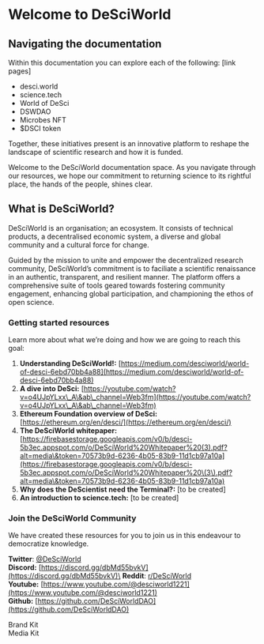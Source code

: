 # Welcome to DeSciWorld

## Navigating the documentation

Within this documentation you can explore each of the following: \[link pages]

* desci.world
* science.tech
* World of DeSci
* DSWDAO
* Microbes NFT
* $DSCI token

Together, these initiatives present is an innovative platform to reshape the landscape of scientific research and how it is funded.&#x20;

Welcome to the DeSciWorld documentation space. As you navigate through our resources, we hope our commitment to returning science to its rightful place, the hands of the people, shines clear.

## What is DeSciWorld?&#x20;

DeSciWorld is an organisation; an ecosystem. It consists of technical products, a decentralised economic system, a diverse and global community and a cultural force for change.&#x20;

Guided by the mission to unite and empower the decentralized research community, DeSciWorld’s commitment is to faciliate a scientific renaissance in an authentic, transparent, and resilient manner. The platform offers a comprehensive suite of tools geared towards fostering community engagement, enhancing global participation, and championing the ethos of open science.

### Getting started resources

Learn more about what we’re doing and how we are going to reach this goal:&#x20;

1. **Understanding DeSciWorld!:** [https://medium.com/desciworld/world-of-desci-6ebd70bb4a88](https://medium.com/desciworld/world-of-desci-6ebd70bb4a88)
2. **A dive into DeSci:** [https://youtube.com/watch?v=o4UJpYLxx\_A\&ab\_channel=Web3fm](https://youtube.com/watch?v=o4UJpYLxx\_A\&ab\_channel=Web3fm)
3. **Ethereum Foundation overview of DeSci:** [https://ethereum.org/en/desci/](https://ethereum.org/en/desci/)
4. **The DeSciWorld whitepaper:** [https://firebasestorage.googleapis.com/v0/b/desci-5b3ec.appspot.com/o/DeSciWorld%20Whitepaper%20(3).pdf?alt=media\&token=70573b9d-6236-4b05-83b9-11d1cb97a10a](https://firebasestorage.googleapis.com/v0/b/desci-5b3ec.appspot.com/o/DeSciWorld%20Whitepaper%20\(3\).pdf?alt=media\&token=70573b9d-6236-4b05-83b9-11d1cb97a10a)
5. **Why does the DeScientist need the Terminal?:** \[to be created]
6. **An introduction to science.tech:** \[to be created]

### Join the DeSciWorld Community&#x20;

We have created these resources for you to join us in this endeavour to democratize knowledge.

**Twitter**: [@DeSciWorld](https://twitter.com/DeSciWorld)\
**Discord:** [https://discord.gg/dbMd55bvkV](https://discord.gg/dbMd55bvkV)\
**Reddit**: [r/DeSciWorld](https://www.reddit.com/r/DeSciWorld/) \
**Youtube:** [https://www.youtube.com/@desciworld1221](https://www.youtube.com/@desciworld1221) \
**Github:** [https://github.com/DeSciWorldDAO](https://github.com/DeSciWorldDAO)

Brand Kit\
Media Kit

